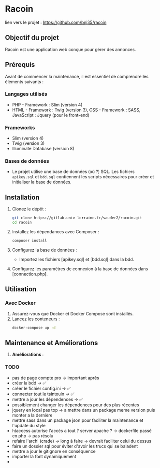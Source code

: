 # Racoin
lien vers le projet : https://github.com/bnj35/racoin

## Objectif du projet

Racoin est une application web conçue pour gérer des annonces.

## Prérequis

Avant de commencer la maintenance, il est essentiel de comprendre les éléments suivants :

### Langages utilisés

- PHP - Framework : Slim (version 4)
- HTML - Framework : Twig (version 3), CSS - Framework : SASS, JavaScript : Jquery (pour le front-end)

### Frameworks

- Slim (version 4)
- Twig (version 3)
- Illuminate Database (version 8)

### Bases de données

- Le projet utilise une base de données (où ?) SQL. Les fichiers `apikey.sql` et `bdd.sql` contiennent les scripts nécessaires pour créer et initialiser la base de données.

## Installation

1. Clonez le dépôt :
    ```sh
    git clone https://gitlab.univ-lorraine.fr/sauder2/racoin.git
    cd racoin
    ```

2. Installez les dépendances avec Composer :
    ```sh
    composer install
    ```

3. Configurez la base de données :
    - Importez les fichiers [apikey.sql] et [bdd.sql] dans la bdd.

4. Configurez les paramètres de connexion à la base de données dans [connection.php].
   
## Utilisation

### Avec Docker

1. Assurez-vous que Docker et Docker Compose sont installés.
2. Lancez les conteneurs :
    ```sh
    docker-compose up -d
    ```

## Maintenance et Améliorations
   
1. **Améliorations** :

### TODO 

- pas de page compte pro -> important après
- créer la bdd -> ✅
- créer le fichier config.ini -> ✅
- connecter tout le tsintouin -> ✅
- mettre a jour les dépendences -> ✅ 
- possiblement changer les dépendences pour des plus récentes 
- jquery en local pas top -> a mettre dans un package meme version puis monter a la dernière
- mettre sass dans un package json pour faciliter la maintenance et l'update du style
- htaccess autorise l'accès a tout ? server apache ? -> dockerfile passé en php -> pas résolu
- refaire l'archi (crade) -> long à faire -> devrait faciliter celui du dessus
- faire un dossier sql pour éviter d'avoir les trucs qui se baladent 
- mettre a jour le gitignore en conséquence
- importer la font dynamiquement 
- 

